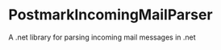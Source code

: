 PostmarkIncomingMailParser
==========================

A .net library for parsing incoming mail messages in .net
